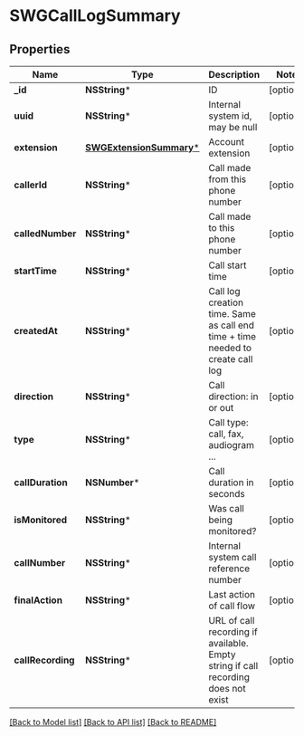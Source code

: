# SWGCallLogSummary

## Properties
Name | Type | Description | Notes
------------ | ------------- | ------------- | -------------
**_id** | **NSString*** | ID | [optional] 
**uuid** | **NSString*** | Internal system id, may be null | [optional] 
**extension** | [**SWGExtensionSummary***](SWGExtensionSummary.md) | Account extension | [optional] 
**callerId** | **NSString*** | Call made from this phone number | [optional] 
**calledNumber** | **NSString*** | Call made to this phone number | [optional] 
**startTime** | **NSString*** | Call start time | [optional] 
**createdAt** | **NSString*** | Call log creation time. Same as call end time + time needed to create call log | [optional] 
**direction** | **NSString*** | Call direction: in or out | [optional] 
**type** | **NSString*** | Call type: call, fax, audiogram ... | [optional] 
**callDuration** | **NSNumber*** | Call duration in seconds | [optional] 
**isMonitored** | **NSString*** | Was call being monitored? | [optional] 
**callNumber** | **NSString*** | Internal system call reference number | [optional] 
**finalAction** | **NSString*** | Last action of call flow | [optional] 
**callRecording** | **NSString*** | URL of call recording if available. Empty string if call recording does not exist | [optional] 

[[Back to Model list]](../README.md#documentation-for-models) [[Back to API list]](../README.md#documentation-for-api-endpoints) [[Back to README]](../README.md)


